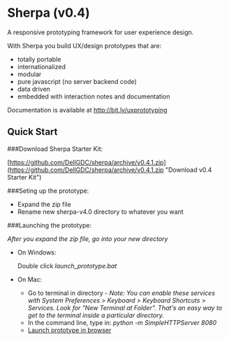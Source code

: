 # Sherpa (v0.4)

A responsive prototyping framework for user experience design.

With Sherpa you build UX/design prototypes that are:

* totally portable
* internationalized
* modular
* pure javascript (no server backend code)
* data driven
* embedded with interaction notes and documentation

Documentation is available at http://bit.ly/uxprototyping

## Quick Start

###Download Sherpa Starter Kit:

[https://github.com/DellGDC/sherpa/archive/v0.4.1.zip](https://github.com/DellGDC/sherpa/archive/v0.4.1.zip "Download v0.4 Starter Kit") 

###Seting up the prototype:

* Expand the zip file
* Rename new sherpa-v4.0 directory to whatever you want
 
###Launching the prototype:

*After you expand the zip file, go into your new directory*

- On Windows:

    Double click *launch_prototype.bat*

- On Mac:

    - Go to terminal in directory - *Note: You can enable these services with System Preferences > Keyboard > Keyboard Shortcuts > Services. Look for "New Terminal at Folder". That's an easy way to get to the terminal inside a particular directory.*
    - In the command line, type in: *python -m SimpleHTTPServer 8080*
    - [Launch prototype in browser](http://localhost:8080/project_index.html "Launch sample project index page") 
